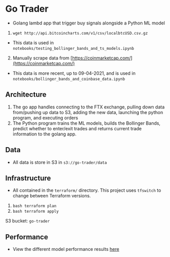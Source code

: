 
# Go Trader

- Golang  lambd app that trigger buy signals alongside a Python ML model

1. `wget http://api.bitcoincharts.com/v1/csv/localbtcUSD.csv.gz`
- This data is used in `notebooks/testing_bollinger_bands_and_ts_models.ipynb`
2. Manually scrape data from [https://coinmarketcap.com/](https://coinmarketcap.com/)
- This data is more recent, up to 09-04-2021, and is used in `notebooks/bollinger_bands_and_coinbase_data.ipynb`

## Architecture

1. The go app handles connecting to the FTX exchange, pulling down data from/pushing up data to  S3, adding the new data, launching the python program, and executing orders
2. The Python program trains the ML models, builds the Bollinger Bands, predict whether to enter/exit trades and returns current trade information to the golang app.

## Data

- All data is store in S3 in `s3://go-trader/data`

## Infrastructure

- All contained in the `terraform/` directory. This project uses   `tfswitch` to change between Terraform versions.
1. `bash terraform plan`
2. `bash terraform apply`

S3 bucket: `go-trader`

## Performance

- View the different model performance results [here](https://docs.google.com/spreadsheets/d/1xEaxfYBcXNcGN71LAj_Yw-EDEifm_MficTvFqpLUR3s/edit?usp=sharing)